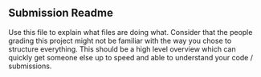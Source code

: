 ## Submission Readme

Use this file to explain what files are doing what.  Consider that the people grading this project might not be familiar with the way you chose to structure everything.  This should be a high level overview which can quickly get someone else up to speed and able to understand your code / submissions.

